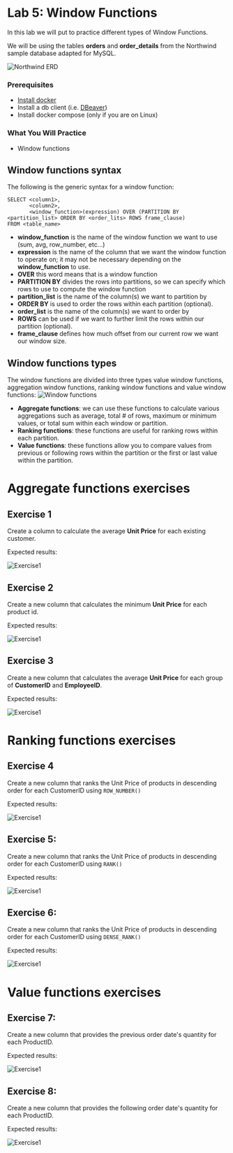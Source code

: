 # Lab 5: Window Functions

In this lab we will put to practice different types of Window Functions. 

We will be using the tables **orders** and **order_details** from the Northwind sample database adapted for MySQL. 

![Northwind ERD](documentation_images/orders_erd.png)


### Prerequisites
* [Install docker](https://docs.docker.com/engine/install/) 
* Install a db client (i.e. [DBeaver](https://dbeaver.io/download/)) 
* Install docker compose (only if you are on Linux)

### What You Will Practice
- Window functions

## Window functions syntax

The following is the generic syntax for a window function: 

```
SELECT <column1>,
       <column2>, 
       <window_function>(expression) OVER (PARTITION BY <partition_list> ORDER BY <order_lits> ROWS frame_clause)
FROM <table_name>
```

* **window_function** is the name of the window function we want to use (sum, avg, row_number, etc...)
* **expression** is the name of the column that we want the window function to operate on; it may not be necessary depending on the **window_function** to use. 
* **OVER** this word means that is a window function
* **PARTITION BY** divides the rows into partitions, so we can specify which rows to use to compute the window function
* **partition_list** is the name of the column(s) we want to partition by
* **ORDER BY** is used to order the rows within each partition (optional).
* **order_list** is the name of the column(s) we want to order by
* **ROWS** can be used if we want to further limit the rows within our partition (optional).
* **frame_clause** defines how much offset from our current row we want our window size. 

## Window functions types 
The window functions are divided into three types value window functions, aggregation window functions, ranking window functions and value window functions:
![Window functions](documentation_images/window_functions.png)


* **Aggregate functions**: we can use these functions to calculate various aggregations such as average, total # of rows, maximum or minimum values, or total sum within each window or partition.
* **Ranking functions**: these functions are useful for ranking rows within each partition.
* **Value functions**: these functions allow you to compare values from previous or following rows within the partition or the first or last value within the partition.


# Aggregate functions exercises

## Exercise 1

Create a column to calculate the average **Unit Price** for each existing customer.

Expected results: 

![Exercise1](documentation_images/exercise1.png)

## Exercise 2
Create a new column that calculates the minimum **Unit Price** for each product id.

Expected results:
 
![Exercise1](documentation_images/exercise2.png)

## Exercise 3
Create a new column that calculates the average **Unit Price** for each group of **CustomerID** and **EmployeeID**.

Expected results: 

![Exercise1](documentation_images/exercise3.png)


# Ranking functions exercises

## Exercise 4

Create a new column that ranks the Unit Price of products in descending order for each CustomerID using `ROW_NUMBER()`

Expected results: 

![Exercise1](documentation_images/exercise4.png)


## Exercise 5: 
Create a new column that ranks the Unit Price of products in descending order for each CustomerID using `RANK()`

Expected results: 

![Exercise1](documentation_images/exercise5.png)

## Exercise 6: 
Create a new column that ranks the Unit Price of products in descending order for each CustomerID using `DENSE_RANK()` 

Expected results: 

![Exercise1](documentation_images/exercise6.png)


# Value functions exercises

## Exercise 7: 
Create a new column that provides the previous order date's quantity for each ProductID. 

Expected results: 

![Exercise1](documentation_images/exercise7.png)


## Exercise 8:

Create a new column that provides the following order date's quantity for each ProductID. 
 
Expected results: 

![Exercise1](documentation_images/exercise8.png)
